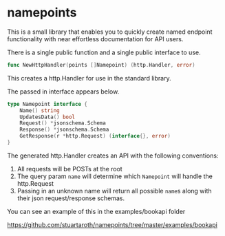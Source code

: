 # namepoints

This is a small library that enables you to quickly create named endpoint functionality with near effortless documentation for API users.

There is a single public function and a single public interface to use.

```go
func NewHttpHandler(points []Namepoint) (http.Handler, error)
```
This creates a http.Handler for use in the standard library.

The passed in interface appears below.

```go
type Namepoint interface {
    Name() string
    UpdatesData() bool
    Request() *jsonschema.Schema
    Response() *jsonschema.Schema
    GetResponse(r *http.Request) (interface{}, error)
}
```

The generated http.Handler creates an API with the following conventions:

1. All requests will be POSTs at the root
2. The query param `name` will determine which `Namepoint` will handle the http.Request
3. Passing in an unknown name will return all possible `name`s along with their json request/response schemas.

You can see an example of this in the examples/bookapi folder

https://github.com/stuartaroth/namepoints/tree/master/examples/bookapi
